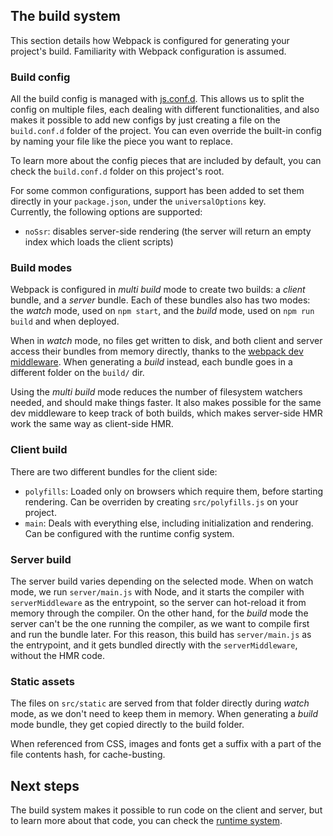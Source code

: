 The build system
----------------

This section details how Webpack is configured for generating your project's build. Familiarity with Webpack configuration is assumed.


### Build config

All the build config is managed with [js.conf.d](https://www.npmjs.com/package/js.conf.d). This allows us to split the config on multiple files, each dealing with different functionalities, and also makes it possible to add new configs by just creating a file on the `build.conf.d` folder of the project. You can even override the built-in config by naming your file like the piece you want to replace.

To learn more about the config pieces that are included by default, you can check the `build.conf.d` folder on this project's root.

For some common configurations, support has been added to set them directly in your `package.json`, under the `universalOptions` key.  
Currently, the following options are supported:
- `noSsr`: disables server-side rendering (the server will return an empty index which loads the client scripts)

### Build modes

Webpack is configured in _multi build_ mode to create two builds: a _client_ bundle, and a _server_ bundle.
Each of these bundles also has two modes: the _watch_ mode, used on `npm start`, and the _build_ mode, used on `npm run build` and when deployed.

When in _watch_ mode, no files get written to disk, and both client and server access their bundles from memory directly, thanks to the [webpack dev middleware](https://github.com/webpack/webpack-dev-middleware). When generating a _build_ instead, each bundle goes in a different folder on the `build/` dir.

Using the _multi build_ mode reduces the number of filesystem watchers needed, and should make things faster. It also makes possible for the same dev middleware to keep track of both builds, which makes server-side HMR work the same way as client-side HMR.


### Client build

There are two different bundles for the client side:
- `polyfills`: Loaded only on browsers which require them, before starting rendering. Can be overriden by creating `src/polyfills.js` on your project.
- `main`: Deals with everything else, including initialization and rendering. Can be configured with the runtime config system.


### Server build

The server build varies depending on the selected mode. When on watch mode, we run `server/main.js` with Node, and it starts the compiler with `serverMiddleware` as the entrypoint, so the server can hot-reload it from memory through the compiler. On the other hand, for the _build_ mode the server can't be the one running the compiler, as we want to compile first and run the bundle later. For this reason, this build has `server/main.js` as the entrypoint, and it gets bundled directly with the `serverMiddleware`, without the HMR code.


### Static assets
The files on `src/static` are served from that folder directly during _watch_ mode, as we don't need to keep them in memory. When generating a _build_ mode bundle, they get copied directly to the build folder.

When referenced from CSS, images and fonts get a suffix with a part of the file contents hash, for cache-busting.


Next steps
----------

The build system makes it possible to run code on the client and server, but to learn more about that code, you can check the [runtime system](runtime-system).
